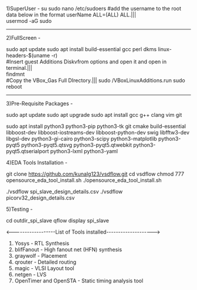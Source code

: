 1)SuperUser -
su
sudo nano /etc/sudoers
#add the username to the root data below in the format userName ALL=(ALL) ALL.|||  
usermod -aG sudo <userName>

--------------------------------------------------------------------
2)FullScreen -

sudo apt update 
sudo apt install build-essential gcc perl dkms linux-headers-$(uname -r)  
#Insert guest Additions Diskvfrom options and open it and open in terminal.|||  
findmnt  
 #Copy the VBox_Gas Full DIrectory.||| 
 sudo <Directory>/VBoxLinuxAdditions.run
 sudo reboot

--------------------------------------------------------------------
3)Pre-Requisite Packages -

sudo apt update
sudo apt upgrade
sudo apt install gcc g++ clang vim git

sudo apt install python3 python3-pip python3-tk git cmake build-essential libboost-dev libboost-iostreams-dev libboost-python-dev swig libfftw3-dev libgsl-dev python3-gi-cairo python3-scipy python3-matplotlib python3-pyqt5 python3-pyqt5.qtsvg python3-pyqt5.qtwebkit python3-pyqt5.qtserialport python3-lxml python3-yaml

4)EDA Tools Installation -

git clone https://github.com/kunalg123/vsdflow.git
cd vsdflow
chmod 777 opensource_eda_tool_install.sh
./opensource_eda_tool_install.sh

./vsdflow spi_slave_design_details.csv 
./vsdflow picorv32_design_details.csv

5)Testing - 

cd outdir_spi_slave
qflow display spi_slave

<------------------List of Tools installed-------------------->

1) Yosys - RTL Synthesis
2) blifFanout - High fanout net (HFN) synthesis
3) graywolf - Placement
4) qrouter - Detailed routing
5) magic - VLSI Layout tool
6) netgen - LVS
7) OpenTimer and OpenSTA - Static timing analysis tool


